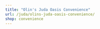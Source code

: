 ```yaml
---
title: "Olin's Juda Oasis Convenience"
url: /juda/olins-juda-oasis-convenience/
shop: convenience
---
```

